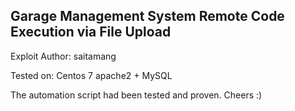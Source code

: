 ## Garage Management System Remote Code Execution via File Upload

Exploit Author: saitamang

Tested on: Centos 7 apache2 + MySQL


The automation script had been tested and proven. Cheers :)
